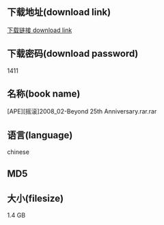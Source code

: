 ## 下载地址(download link)
[下载链接 download link](https://voluble-croquembouche-d321dc.netlify.app/?s=%5BAPE%5D%5B%E6%91%87%E6%BB%9A%5D2008_02-Beyond+25th+Anniversary.rar)

## 下载密码(download password)
1411

## 名称(book name)
[APE][摇滚]2008_02-Beyond 25th Anniversary.rar.rar

## 语言(language)
chinese

## MD5


## 大小(filesize)
1.4 GB
